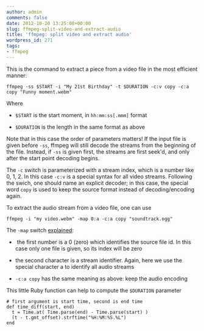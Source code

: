 ```yaml
---
author: admin
comments: false
date: 2012-10-20 13:25:08+00:00
slug: ffmpeg-split-video-and-extract-audio
title: 'ffmpeg: split video and extract audio'
wordpress_id: 271
tags:
- ffmpeg
---
```


This is the command to extract a piece from a video file in the most efficient manner:

    
    ffmpeg -ss $START -i "My 21st Birthday" -t $DURATION -c:v copy -c:a copy "Funny moment.webm"


Where



	
  * `$START` is the start moment, in `hh:mm:ss[.mmm]` format

	
  * `$DURATION` is the length in the same format as above


Note that in this case the order of parameters matters! If the input file is given before `-ss`, ffmpeg will still decode the streams from the beginning of the file. Instead, if `-ss` is given first, the streams are first seek'd, and only after the start point decoding begins.

<!--more-->

The `-c` switch is parameterized with a stream index, which is a number like 0, 1, 2. In this case `-c:v` is a special syntax for all video streams. Following the swich, one should name an explicit decoder; in this case, the special word `copy` is used to keep the source format instead of decoding/encoding again.

To extract the audio stream from a video file, one can use

    
    ffmpeg -i "my video.webm" -map 0:a -c:a copy "soundtrack.ogg"


The `-map` switch [explained](http://ffmpeg.org/ffmpeg.html#toc-Advanced-options):



	
  *  the first number is a 0 (zero) which identifies the source file id. In this case only one file is given, so its index will be zero

	
  * the second character is a stream identifier. Again, here we use the special character a to identify all audio streams

	
  * `-c:a copy` has the same meaning as above: keep the audio encoding


This little Ruby function can help to compute the `$DURATION` parameter

    
    # first argument is start time, second is end time
    def time_diff(start, end)
      t = Time.at( Time.parse(end) - Time.parse(start) )
      (t - t.gmt_offset).strftime("%H:%M:%S.%L")
    end
